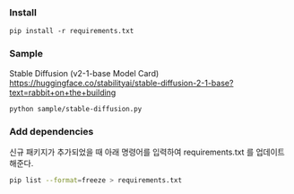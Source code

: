 ### Install

```
pip install -r requirements.txt
```

### Sample

Stable Diffusion (v2-1-base Model Card)
https://huggingface.co/stabilityai/stable-diffusion-2-1-base?text=rabbit+on+the+building

```
python sample/stable-diffusion.py
```

### Add dependencies

신규 패키지가 추가되었을 때 아래 명령어를 입력하여 requirements.txt 를 업데이트 해준다.

```bash
pip list --format=freeze > requirements.txt
```
